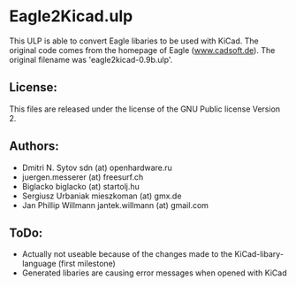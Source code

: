 Eagle2Kicad.ulp
===============
This ULP is able to convert Eagle libaries to be used with KiCad. The original code comes from the homepage of Eagle (www.cadsoft.de). The original filename was 'eagle2kicad-0.9b.ulp'.

License:
--------
This files are released under the license of the GNU Public license Version 2.

Authors:
--------
- Dmitri N. Sytov sdn (at) openhardware.ru
- juergen.messerer (at) freesurf.ch
- Biglacko biglacko (at) startolj.hu
- Sergiusz Urbaniak mieszkoman (at) gmx.de
- Jan Phillip Willmann jantek.willmann (at) gmail.com

ToDo:
-----
- Actually not useable because of the changes made to the KiCad-libary-language (first milestone)
- Generated libaries are causing error messages when opened with KiCad
